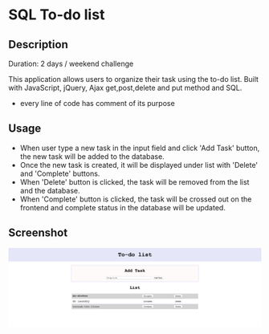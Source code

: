 # SQL To-do list

## Description

Duration: 2 days / weekend challenge

This application allows users to organize their task using the to-do list. Built with JavaScript, jQuery, Ajax get,post,delete and put method and SQL.

- every line of code has comment of its purpose

## Usage

- When user type a new task in the input field and click 'Add Task' button, the new task will be added to the database.
- Once the new task is created, it will be displayed under list with 'Delete' and 'Complete' buttons.
- When 'Delete' button is clicked, the task will be removed from the list and the database.
- When 'Complete' button is clicked, the task will be crossed out on the frontend and complete status in the database will be updated.

## Screenshot

![ScreenShot](SQL-to-do-list.png)
